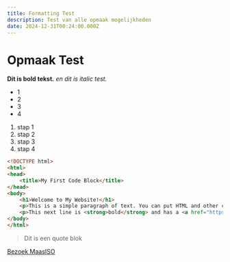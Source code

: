 ```yaml
---
title: Formatting Test
description: Test van alle opmaak mogelijkheden
date: 2024-12-31T00:24:00.000Z
---
```

# Opmaak Test

**Dit is bold tekst.** *en dit is italic test.*

* 1
* 2
* 3
* 4

1. stap 1
2. stap 2
3. stap 3
4. stap 4

```html
<!DOCTYPE html>
<html>
<head>
    <title>My First Code Block</title>
</head>
<body>
    <h1>Welcome to My Website!</h1>
    <p>This is a simple paragraph of text. You can put HTML and other code in here!</p>
    <p>This next line is <strong>bold</strong> and has a <a href="https://www.example.com">link</a></p>
</body>
</html>
```

> Dit is een quote blok

[Bezoek MaasISO](https://www.maasiso.nl)
